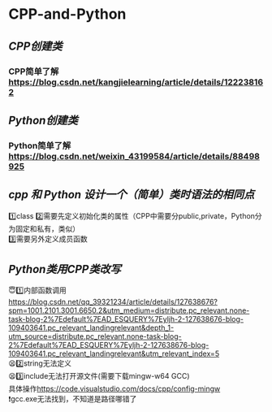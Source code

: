# CPP-and-Python
## *CPP创建类*
### CPP简单了解<https://blog.csdn.net/kangjielearning/article/details/122238162>
## *Python创建类*
### Python简单了解<https://blog.csdn.net/weixin_43199584/article/details/88498925>
## *cpp 和 Python 设计一个（简单）类时语法的相同点*
1️⃣class
2️⃣需要先定义初始化类的属性（CPP中需要分public,private，Python分为固定和私有，类似）  
3️⃣需要另外定义成员函数
## *Python类用CPP类改写*
😇1️⃣内部函数调用<https://blog.csdn.net/qq_39321234/article/details/127638676?spm=1001.2101.3001.6650.2&utm_medium=distribute.pc_relevant.none-task-blog-2%7Edefault%7EAD_ESQUERY%7Eyljh-2-127638676-blog-109403641.pc_relevant_landingrelevant&depth_1-utm_source=distribute.pc_relevant.none-task-blog-2%7Edefault%7EAD_ESQUERY%7Eyljh-2-127638676-blog-109403641.pc_relevant_landingrelevant&utm_relevant_index=5>  
😫2️⃣string无法定义  
😫3️⃣include<iostream>无法打开源文件(需要下载mingw-w64 GCC)  
     具体操作<https://code.visualstudio.com/docs/cpp/config-mingw>  
     ❗gcc.exe无法找到，不知道是路径哪错了
    
